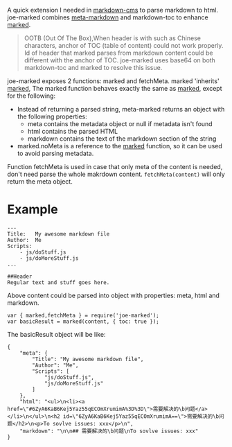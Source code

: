 A quick extension I needed in [markdown-cms](https://github.com/choelea/markdown-cms) to parse markdown to html.
joe-marked combines [meta-markdown](https://david-dm.org/j201/meta-marked) and markdown-toc to enhance [marked](https://www.npmjs.com/package/marked). 
> OOTB (Out Of The Box),When header is with such as Chinese characters, anchor of TOC (table of content) could not work properly. Id of header that marked parses from markdown content could be different with the anchor of TOC. joe-marked uses base64 on both markdown-toc and marked to resolve this issue.

joe-marked exposes 2 functions: marked and fetchMeta. marked 'inherits' [marked](https://www.npmjs.com/package/marked), The marked function behaves exactly the same as [marked](https://www.npmjs.com/package/marked), except for the following:

- Instead of returning a parsed string, meta-marked returns an object with the following properties:
    - meta contains the metadata object or null if metadata isn't found
    - html contains the parsed HTML
    - markdown contains the text of the markdown section of the string
- marked.noMeta is a reference to the [marked](https://www.npmjs.com/package/marked) function, so it can be used to avoid parsing metadata.

Function fetchMeta is used in case that only meta of the content is needed, don't need parse the whole makrdown content. `fetchMeta(content)` will only return the meta object.
# Example

```
---
Title:   My awesome markdown file
Author:  Me
Scripts:
    - js/doStuff.js
    - js/doMoreStuff.js
...

##Header
Regular text and stuff goes here.
```
Above content could be parsed into object with properties: meta, html and markdown.
```
var { marked,fetchMeta } = require('joe-marked');
var basicResult = marked(content, { toc: true });
```
The basicResult object will be like: 
```
{
    "meta": {
        "Title": "My awesome markdown file",
        "Author": "Me",
        "Scripts": [
            "js/doStuff.js",
            "js/doMoreStuff.js"
        ]
    },
    "html": "<ul>\n<li><a href=\"#6ZyA6KaB6Kej5Yaz55qECOmXrumimA%3D%3D\">需要解决的\b问题</a></li>\n</ul>\n<h2 id=\"6ZyA6KaB6Kej5Yaz55qECOmXrumimA==\">需要解决的\b问题</h2>\n<p>To sovlve issues: xxx</p>\n",
    "markdown": "\n\n## 需要解决的\b问题\nTo sovlve issues: xxx"
}
```